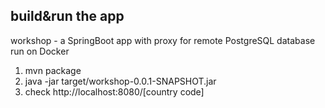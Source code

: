 ## build&run the app
workshop - a SpringBoot app with proxy for remote PostgreSQL database run on Docker 

1. mvn package<br>
1. java -jar target/workshop-0.0.1-SNAPSHOT.jar<br>
3. check http://localhost:8080/[country code]<br>
